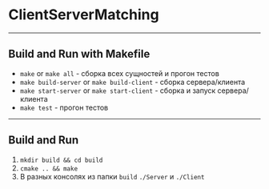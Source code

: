 # ClientServerMatching
--- 
## Build and Run with Makefile
* `make` or `make all` - сборка всех сущностей и прогон тестов
* `make build-server` or `make build-client` - сборка сервера/клиента
* `make start-server` or `make start-client` - сборка и запуск сервера/клиента
* `make test` - прогон тестов

---
## Build and Run
1. ` mkdir build && cd build `                
2. `cmake .. && make`                             
3.  В разных консолях из папки `build` `./Server` и `./Client`
